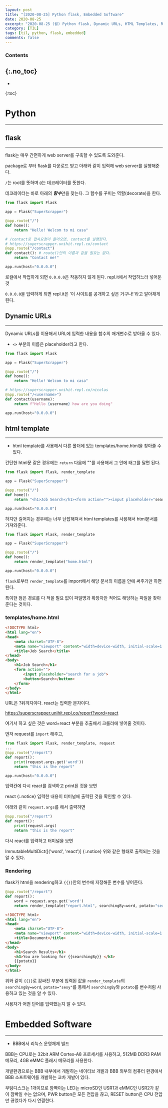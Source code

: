 ```yaml
---
layout: post
title: "[2020-08-25] Python flask, Embedded Software"
date: 2020-08-25
excerpt: "2020-08-25 (월) Python flask, Dynamic URLs, HTML Templates, Rendering, Embedded Software"
category: [TIL]
tags: [til, python, flask, embedded]
comments: false
---
```


### Contents
{:.no_toc}
---

* 
{:toc}

# Python

---

## flask

---

flask는 매우 간편하게 web server를 구축할 수 있도록 도와준다.

package로 부터 flask를 다운로드 받고 아래와 같이 입력해 web server를 실행해준다.

`/`는 root를 뜻하며 `@`는 데코레이터를 뜻한다.

데코레이터는 바로 아래의 ***함수***만을 찾는다. 그 함수를 꾸미는 역할(decorate)을 한다.

```python
from flask import Flask

app = Flask("SuperScrapper")

@app.route("/")
def home():
	return "Hello! Welcom to mi casa"

# /contact로 접속요청이 들어오면, contact를 실행한다.
# https://superscrapper.unihit.repl.co/contact
@app.route("/contact")
def contact(): # route()안의 이름과 같을 필요는 없다.
	return "Contact me!"

app.run(host="0.0.0.0")
```

로컬에서 작업하게 되면 `0.0.0.0`은 작동하지 않게 된다. repl.it에서 작업하느라 넣어둔 것

`0.0.0.0`을 입력하게 되면 repl.it은 '이 사이트를 공개하고 싶은 거구나!'라고 알아채게 된다.

## Dynamic URLs

---

Dynamic URLs를 이용해서 URL에 입력한 내용을 함수의 매개변수로 받아올 수 있다.

- `<>` 부분의 이름은 placeholder라고 한다.

```python
from flask import Flask

app = Flask("SuperScrapper")

@app.route("/")
def home():
	return "Hello! Welcom to mi casa"

# https://superscrapper.unihit.repl.co/nicolas
@app.route("/<username>")
def contact(username):
	return f"Hello {username} how are you doing"

app.run(host="0.0.0.0")
```

## html template

---

- html template를 사용해서 다른 폴더에 있는 templates/home.html을 찾아줄 수 있다.

간단한 html문 같은 경우에는 `return` 다음에 ""를 사용해서 그 안에 태그를 달면 된다.

```python
from flask import Flask, render_template

app = Flask("SuperScrapper")

@app.route("/")
def home():
	return "<h1>Job Search</h1><form action=""><input placeholder="search for a job"><button>Search</button></form>"

app.run(host="0.0.0.0")
```

하지만 길어지는 경우에는 너무 난잡해져서 html templates를 사용해서 html문서를 가져와준다.

```python
from flask import Flask, render_template

app = Flask("SuperScrapper")

@app.route("/")
def home():
	return render_template("home.html")

app.run(host="0.0.0.0")
```

`flask`로부터 `render_template`를 import해서 해당 문서의 이름을 안에 써주기만 하면 된다.

특이한 점은 경로를 다 적을 필요 없이 파일명과 확장자만 적어도 해당하는 파일을 찾아준다는 것이다.

### templates/home.html

```html
<!DOCTYPE html>
<html lang="en">
<head>
	<meta charset="UTF-8">
	<meta name="viewport" content="width=device-width, initial-scale=1.0">
	<title>Job Search</title>
</head>
<body>
	<h1>Job Search</h1>
	<form action="">
		<input placeholder="search for a job">
		<button>Search</button>
	</form>
</body>
</html>
```

URL은 ?뒤까지이다. react는 입력한 문자이다.

https://superscrapper.unihit.repl.co/report?word=react

여기서 하고 싶은 것은 word=react 부분을 추출해서 크롤러에 넣어줄 것이다.

먼저 request를 `import` 해주고,

```python
from flask import Flask, render_template, request
...
@app.route("/report")
def report():
	print(request.args.get('word'))
	return "this is the report"

app.run(host="0.0.0.0")
```

입력칸에 다시 react를 검색하고 print된 것을 보면

react
{:.notice}
입력한 내용이 터미널에 출력된 것을 확인할 수 있다.

아래와 같이 `request.args`를 해서 출력하면

```python
@app.route("/report")
def report():
	print(request.args)
	return "this is the report"
```

다시 react를 입력하고 터미널을 보면

ImmutableMultiDict([('word', 'react')]
{:.notice}
위와 같은 형태로 출력되는 것을 알 수 있다.

### Rendering

flask가 html을 rendering하고 `{{}}`안의 변수에 지정해준 변수를 넣어준다.

```python
@app.route("/report")
def report():
	word = request.args.get('word')
	return render_template("report.html", searchingBy=word, potato="sexy")
```

```html
<!DOCTYPE html>
<html lang="en">
<head>
	<meta charset="UTF-8">
	<meta name="viewport" content="width=device-width, initial-scale=1.0">
	<title>Document</title>
</head>
<body>
	<h1>Search Results</h1>
	<h3>You are looking for {{searchingBy}} </h3>
	{{potato}}
</body>
</html>
```

위와 같이 `{{}}`로 감싸진 부분에 입력된 값을 `render_template`의 `searchingBy=word`, `potato="sexy"`를 통해서 `searchingBy`와 `potato`를 변수처럼 사용하고 있는 것을 알 수 있다.

사용자가 어떤 단어를 입력했는지 알 수 있다.

# Embedded Software

---

- BBB에서 리눅스 운영체제 빌드

BBB는 CPU로는 32bit ARM Cortex-A8 프로세서를 사용하고, 512MB DDR3 RAM 메모리, 4GB eMMC 플래시 메모리를 사용한다.

개발환경으로는 BBB 내부에서 개발하는 네이티브 개발과 BBB 외부의 컴퓨터 환경에서 BBB 소프트웨어를 개발하는 교차 개발이 있다.

부팅디스크는 1개이므로 깜빡이는 LED는 microSD인 USR1과 eMMC인 USR2가 같이 깜빡일 수는 없으며, PWR button은 모든 전압을 끊고, RESET button은 CPU 전압만 끊었다가 다시 연결한다.